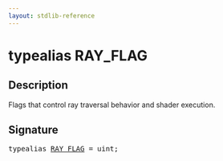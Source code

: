 ```yaml
---
layout: stdlib-reference
---
```


# typealias RAY\_FLAG

## Description

Flags that control ray traversal behavior and shader execution.


## Signature

<pre>
<span class='code_keyword'>typealias</span> <a href="/stdlib-reference/types/ray_flag-0124567" class="code_type">RAY_FLAG</a> = <span class="code_keyword">uint</span>;
</pre>

